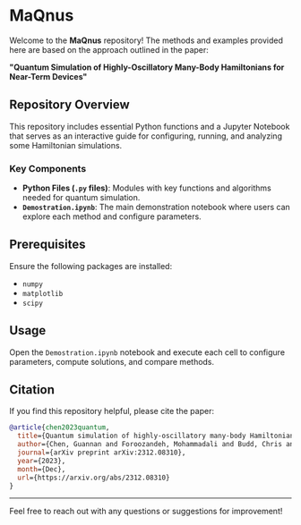 # MaQnus

Welcome to the **MaQnus** repository! The methods and examples provided here are based on the approach outlined in the paper:

**"Quantum Simulation of Highly-Oscillatory Many-Body Hamiltonians for Near-Term Devices"**

## Repository Overview

This repository includes essential Python functions and a Jupyter Notebook that serves as an interactive guide for configuring, running, and analyzing some Hamiltonian simulations.

### Key Components

- **Python Files (`.py` files)**: Modules with key functions and algorithms needed for quantum simulation.
- **`Demostration.ipynb`**: The main demonstration notebook where users can explore each method and configure parameters.

## Prerequisites

Ensure the following packages are installed:
- `numpy`
- `matplotlib`
- `scipy`

## Usage

Open the `Demostration.ipynb` notebook and execute each cell to configure parameters, compute solutions, and compare methods.

## Citation

If you find this repository helpful, please cite the paper:

```bibtex
@article{chen2023quantum,
  title={Quantum simulation of highly-oscillatory many-body Hamiltonians for near-term devices},
  author={Chen, Guannan and Foroozandeh, Mohammadali and Budd, Chris and Singh, Pranav},
  journal={arXiv preprint arXiv:2312.08310},
  year={2023},
  month={Dec},
  url={https://arxiv.org/abs/2312.08310}
}
```

---

Feel free to reach out with any questions or suggestions for improvement!
